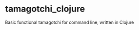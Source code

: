 tamagotchi_clojure
==================

Basic functional tamagotchi for command line, written in Clojure
